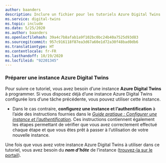 ```yaml
---
author: baanders
description: Inclure un fichier pour les tutoriels Azure Digital Twins - Prérequis pour configurer une instance
ms.service: digital-twins
ms.topic: include
ms.date: 5/25/2020
ms.author: baanders
ms.openlocfilehash: 39a4c7b8afab1a9f102bc0bc24b40a7525d93d83
ms.sourcegitcommit: 957c916118f87ea3d67a60e1d72a30f48bad0db6
ms.translationtype: HT
ms.contentlocale: fr-FR
ms.lasthandoff: 10/19/2020
ms.locfileid: "92201345"
---
```

### <a name="prepare-an-azure-digital-twins-instance"></a>Préparer une instance Azure Digital Twins

Pour suivre ce tutoriel, vous avez besoin d’une instance **Azure Digital Twins** à programmer. Si vous disposez déjà d’une instance Azure Digital Twins configurée lors d’une tâche précédente, vous pouvez utiliser cette instance.

* Dans le cas contraire, **configurez une instance et l’authentification** à l’aide des instructions fournies dans le [*Guide pratique : Configurer une instance et l’authentification*](../articles/digital-twins/how-to-set-up-instance-portal.md). Ces instructions contiennent également les étapes permettant de vérifier que vous avez correctement effectué chaque étape et que vous êtes prêt à passer à l’utilisation de votre nouvelle instance.

Une fois que vous avez votre instance Azure Digital Twins à utiliser dans ce tutoriel, vous avez besoin du **_nom d’hôte_** de l’instance ([trouvez-la sur le portail](../articles/digital-twins/how-to-set-up-instance-portal.md#verify-success-and-collect-important-values)).